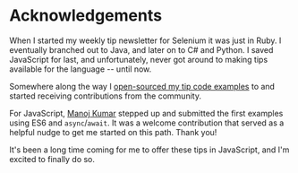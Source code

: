# Acknowledgements

When I started my weekly tip newsletter for Selenium it was just in Ruby. I eventually branched out to Java, and later on to C# and Python. I saved JavaScript for last, and unfortunately, never got around to making tips available for the language -- until now.

Somewhere along the way I [open-sourced my tip code examples](https://github.com/tourdedave/elemental-selenium-tips) to and started receiving contributions from the community. 

For JavaScript, [Manoj Kumar](https://twitter.com/manoj9788) stepped up and submitted the first examples using ES6 and `async`/`await`. It was a welcome contribution that served as a helpful nudge to get me started on this path. Thank you! 

It's been a long time coming for me to offer these tips in JavaScript, and I'm excited to finally do so.

